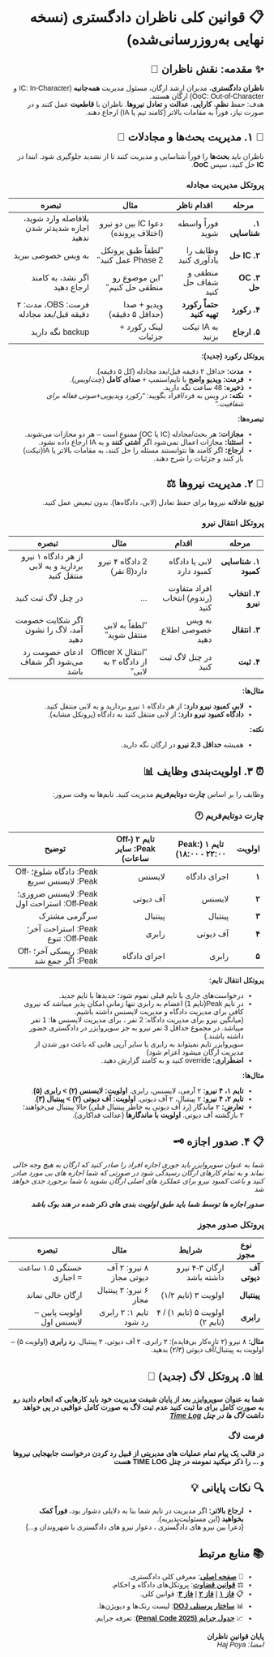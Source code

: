 
<div dir="rtl" style="text-align: right; font-family: 'Vazir', 'Arial', sans-serif;">

# 📋 **قوانین کلی ناظران دادگستری (نسخه نهایی به‌روزرسانی‌شده)**

## ✨ **مقدمه: نقش ناظران** 👑

**ناظران دادگستری**، مدیران ارشد ارگان، مسئول مدیریت **همه‌جانبه** (IC: In-Character و OoC: Out-of-Character) ارگان هستند.     
هدف: حفظ **نظم**، **کارایی**، **عدالت** و **تعادل نیروها**. ناظران با **قاطعیت** عمل کنند و در صورت نیاز، فوراً به مقامات بالاتر (کامند تیم یا IA) ارجاع دهند.  


## 🚨 **۱. مدیریت بحث‌ها و مجادلات** 💬

ناظران باید **بحث‌ها** را فوراً شناسایی و مدیریت کنند تا از تشدید جلوگیری شود. ابتدا در **IC** حل کنید، سپس **OoC**.

### **پروتکل مدیریت مجادله**  
| مرحله | اقدام ناظر | مثال | تبصره |
|--------|-------------|-------|---------|
| **۱. شناسایی** | فوراً واسطه شوید | دعوا IC بین دو نیرو (اختلاف پرونده) | بلافاصله وارد شوید، اجازه شدیدتر شدن ندهید |
| **۲. IC حل** | وظایف را یادآوری کنید | "لطفاً طبق پروتکل Phase 2 عمل کنید" | به ویس خصوصی ببرید |
| **۳. OC حل** | منطقی و شفاف حل کنید | "این موضوع رو منطقی حل کنیم" | اگر نشد، به کامند ارجاع دهید |
| **۴. رکورد** | **حتماً رکورد تهیه کنید** | ویدیو + صدا (حداقل ۵ دقیقه) | فرمت: OBS، مدت: ۲ دقیقه قبل/بعد مجادله |
| **۵. ارجاع** | به IA تیکت بزنید | لینک رکورد + جزئیات | backup نگه دارید |

**پروتکل رکورد (جدید):**  
- **مدت:** حداقل ۲ دقیقه قبل/بعد مجادله (کل ۵ دقیقه).  
- **فرمت:** **ویدیو واضح** با تایم‌استمپ + **صدای کامل** (چت/ویس).  
- **ذخیره:** 48 ساعت نگه دارید.  
- **نکته:** در ویس به فرد/افراد بگویید: *"رکورد ویدیویی+صوتی فعاله برای شفافیت."*  

**تبصره‌ها:**  
- **مجازات:** هر بحث/مجادله (IC یا OC) ممنوع است – هر دو مجازات می‌شوند.  
- **استثنا:** مجازات اعمال نمی‌شود اگر **آشتی کنند** و به IA ارجاع داده نشود.  
- **ارجاع:** اگر کامند ها نتوانستند مسئله را حل کنند، به مقامات بالاتر یا IA(تیکت) باز کنند و جزئیات را شرح دهند.


## 👥 **۲. مدیریت نیروها** ⚖️

**توزیع عادلانه** نیروها برای حفظ تعادل (لابی، دادگاه‌ها). بدون تبعیض عمل کنید.

### **پروتکل انتقال نیرو**  
| مرحله | اقدام | مثال | تبصره |
|--------|--------|-------|---------|
| **۱. شناسایی کمبود** | لابی یا دادگاه کمبود دارد | 2 دادگاه ۴ نیرو دارد(8 نفر) | از هر دادگاه ۱ نیرو بردارید و یه لابی منتقل کنید |
| **۲. انتخاب نیرو** | افراد متفاوت (رندوم) انتخاب کنید | ... | در چنل لاگ ثبت کنید |
| **۳. انتقال** | به ویس خصوصی اطلاع دهید | "لطفاً به لابی منتقل شوید" | اگر شکایت خصومت آمد، لاگ را نشون دهید |
| **۴. ثبت** | در چنل لاگ ثبت کنید | "انتقال Officer X از دادگاه ۲ به لابی" | ادعای خصومت رد می‌شود اگر شفاف باشد |

**مثال‌ها:**  
- **لابی کمبود نیرو دارد:** از هر دادگاه ۱ نیرو بردارید و به لابی منتقل کنید.  
- **دادگاه کمبود نیرو دارد:** از لابی منتقل کنید به دادگاه (پروتکل مشابه).  

**نکته:**  
- همیشه **حداقل 2,3 نیرو** در ارگان نگه دارید.  

## ⏰ **۳. اولویت‌بندی وظایف** 📊

وظایف را بر اساس **چارت دوتایم‌فریم** مدیریت کنید. تایم‌ها به وقت سرور:

### **چارت دوتایم‌فریم** 🕐
| اولویت | **تایم ۱ (Peak: ۱۸:۰۰ - ۲۲:۰۰)** | **تایم ۲ (Off-Peak: سایر ساعات)** | توضیح |
|--------|------------------------------------|---------------------------------------|-------|
| **۱**  | اجرای دادگاه                     | لایسنس                              | Peak: دادگاه شلوغ؛ Off-Peak: لایسنس سریع |
| **۲**  | لایسنس                           | آف دیوتی                            | Peak: لایسنس ضروری؛ Off-Peak: استراحت اول |
| **۳**  | پینتبال                           | پینتبال                             | سرگرمی مشترک |
| **۴**  | آف دیوتی                          | رابری                               | Peak: استراحت آخر؛ Off-Peak: تنوع |
| **۵**  | رابری                             | اجرای دادگاه                        | Peak: ریسکی آخر؛ Off-Peak: اگر جمع شد |

**پروتکل انتقال تایم:**  
- درخواست‌های جاری با تایم قبلی تموم شود؛ جدیدها با تایم جدید.  
- در تایم Peak(تایم 1) اعضام به رابری تنها زمانی امکان پذیر میباشد که نیروی کافی برای مدیریت دادگاه و مدیریت لایسنس داشته باشیم.      
(میانگین نیرو برای مدیریت دادگاه: 2 نفر ، برای مدیریت لایسنس ها: 1 نفر میباشد. در مجموع حداقل 3 نفر نیرو به جز سوپروایزر در دادگستری حضور داشته باشند.)      
  سوپروایزر تایم نمیتواند به رابری یا سایر آرپی هایی که باعث دور شدن از مدیریت ارگان میشود اعزام شود)
- **اضطراری:** override کنید و به کامند گزارش دهید.  

**مثال‌ها:**  
- **تایم ۱، ۴ نیرو:** ۲ آرمی، لایسنس، رابری. **اولویت: لایسنس (۲) > رابری (۵)**.  
- **تایم ۲، ۴ نیرو:** ۲ پینتبال، ۲ آف دیوتی. **اولویت: آف دیوتی (۲) > پینتبال (۳)**.  
- **تعارض:** ۲ ماندگار (رد آف دیوتی به خاطر پینتبال قبلی) حالا پینتبال می‌خواهند؛ ۲ بازگشته آف دیوتی. **اولویت با ماندگارها** (عدالت فداکاری).

## 📋 **۴. صدور اجازه** 🗝️

 *شما به عنوان سوپروایزر باید جوری اجازه افراد را صادر کنید که ارگان به هیچ وجه خالی نماند و به تمام کارهای ارگان رسیدگی شود در صورتی که شما اجازه های بی مورد صادر کنید و باعث کمبود نیرو برای عملکرد های اصلی ارگان بشوید با شما برخورد جدی خواهد شد*
 
***صدور اجازه ها توسط شما باید طبق اولویت بندی های ذکر شده در هند بوک باشد***

### **پروتکل صدور مجوز**  
| نوع مجوز | شرایط | مثال | تبصره |
|-----------|--------|-------|---------|
| **آف دیوتی** | ارگان ۳-۴ نیرو داشته باشد | ۸ نیرو: ۲ آف دیوتی مجاز | خستگی ۱.۵ ساعت = اجباری |
| **پینتبال** | اولویت ۳ (تایم ۱/۲) | ۶ نیرو: ۲ پینتبال مجاز | ارگان خالی نماند |
| **رابری** | اولویت ۵ (تایم ۱) / ۴ (تایم ۲) | تایم ۱: ۲ رابری رد شود | اولویت پایین – لایسنس اول |

**مثال:** ۸ نیرو (۲ تازه‌کار بی‌فایده): ۲ رابری، ۲ آف دیوتی، ۲ پینتبال. **رد رابری** (اولویت ۵) – اولویت به پینتبال/آف دیوتی (۲/۳) بدهید.


## 📊 **۵. پروتکل لاگ (جدید)** 📝

**شما به عنوان سوپروایزر بعد از پایان شیفت مدیریت خود باید کارهایی که انجام دادید رو به صورت کامل برای ما ثبت کنید عدم ثبت لاگ به صورت کامل عواقبی در پی خواهد داشت**
***لاگ ها در چنل [**Time Log**](https://discord.com/channels/1068149908403650630/1418116346746507294)***
### **فرمت لاگ**  
**در قالب یک پیام تمام عملیات های مدیریتی از قبیل رد کردن درخواست جابهجایی نیروها و ... را ذکر میکنید نمومنه در چنل TIME LOG هست**

## 🔍 **نکات پایانی** 💡

- **ارجاع بالاتر:** اگر مدیریت در تایم شما بنا به دلایلی دشوار بود، **فوراً کمک بخواهید** (این مسئولیت‌پذیریه).     
{دعرا بین نیرو های دادگستری ، دعوار نیرو های دادگستری با شهروندان و...} 


## 📚 **منابع مرتبط**

- 📜 [**صفحه اصلی**](./Home.md): معرفی کلی دادگستری.  
- ⚖️ [**قوانین قضاوت**](./JudgeRules.md): پروتکل‌های دادگاه و احکام.  
- 📋 [**فاز ۱**](./Phase1.md) | [**فاز ۲**](./Phase2.md) | [**فاز ۳**](./Phase3.md): قوانین کلی.  
- 📊 [**ساختار پرسنلی DOJ**](./Personnel.md): لیست رنک‌ها و دیویژن‌ها.  
- 📈 [**جدول جرایم (Penal Code 2025)**](https://docs.google.com/spreadsheets/d/1uEcDPJGQMUUMl_3ZUrBksYj6T-p-gm8626Guz82HVZU/edit?gid=1789809848#gid=1789809848): تعرفه جرایم.

**پایان قوانین ناظران**  
*امضا: Haj Poya*

</div>
